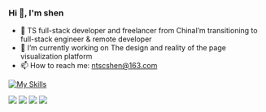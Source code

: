### Hi 👋, I'm shen

- 👯 TS full-stack developer and freelancer from ChinaI’m transitioning to full-stack engineer & remote developer
- 🔭 I’m currently working on The design and reality of the page visualization platform
- 📫 How to reach me: ntscshen@163.com

[![My Skills](https://skillicons.dev/icons?i=ts,nodejs,react,nextjs,tailwind,nestjs,prisma,redis,vscode,jQuery)](https://skillicons.dev)

![](https://raw.githubusercontent.com/ntscshen/github-stats/master/generated/overview.svg#gh-dark-mode-only)
![](https://raw.githubusercontent.com/ntscshen/github-stats/master/generated/overview.svg#gh-light-mode-only)
![](https://raw.githubusercontent.com/ntscshen/github-stats/master/generated/languages.svg#gh-dark-mode-only)
![](https://raw.githubusercontent.com/ntscshen/github-stats/master/generated/languages.svg#gh-light-mode-only)
